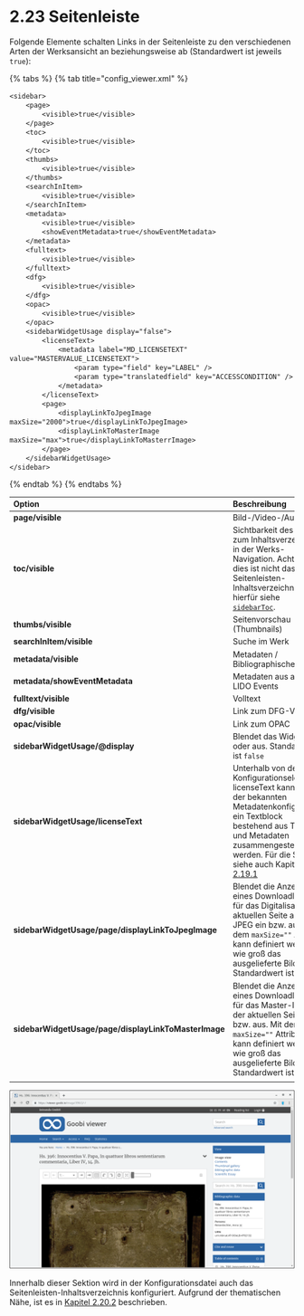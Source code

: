 # 2.23 Seitenleiste

Folgende Elemente schalten Links in der Seitenleiste zu den verschiedenen Arten der Werksansicht an beziehungsweise ab \(Standardwert ist jeweils `true`\):

{% tabs %}
{% tab title="config\_viewer.xml" %}
```markup
<sidebar>
    <page>
        <visible>true</visible>
    </page>
    <toc>
        <visible>true</visible>
    </toc>
    <thumbs>
        <visible>true</visible>
    </thumbs>
    <searchInItem>
        <visible>true</visible>
    </searchInItem>
    <metadata>
        <visible>true</visible>
        <showEventMetadata>true</showEventMetadata>
    </metadata>
    <fulltext>
        <visible>true</visible>
    </fulltext>
    <dfg>
        <visible>true</visible>
    </dfg>
    <opac>
        <visible>true</visible>
    </opac>
    <sidebarWidgetUsage display="false">
        <licenseText>
            <metadata label="MD_LICENSETEXT" value="MASTERVALUE_LICENSETEXT">
                <param type="field" key="LABEL" />
                <param type="translatedfield" key="ACCESSCONDITION" />
            </metadata>
        </licenseText>
        <page>
            <displayLinkToJpegImage maxSize="2000">true</displayLinkToJpegImage>
            <displayLinkToMasterImage maxSize="max">true</displayLinkToMasterrImage>
        </page>
    </sidebarWidgetUsage>
</sidebar>
```
{% endtab %}
{% endtabs %}

| **Option** | Beschreibung |
| :--- | :--- |
| **page/visible** | Bild-/Video-/Audio |
| **toc/visible** | Sichtbarkeit des Links zum Inhaltsverzeichnis in der Werks-Navigation. Achtung: dies ist nicht das Seitenleisten-Inhaltsverzeichnis, hierfür siehe [`sidebarToc`](2.20/2.20.2.md). |
| **thumbs/visible** | Seitenvorschau \(Thumbnails\) |
| **searchInItem/visible** | Suche im Werk |
| **metadata/visible** | Metadaten / Bibliographische Daten |
| **metadata/showEventMetadata** | Metadaten aus allen LIDO Events |
| **fulltext/visible** | Volltext |
| **dfg/visible** | Link zum DFG-Viewer |
| **opac/visible** | Link zum OPAC |
| **sidebarWidgetUsage/@display** | Blendet das Widget ein oder aus. Standardwert ist `false` |
| **sidebarWidgetUsage/licenseText** | Unterhalb von dem Konfigurationselement licenseText kann mit der bekannten Metadatenkonfiguration ein Textblock bestehend aus Text und Metadaten zusammengestellt werden. Für die Syntax siehe auch Kapitel [2.19.1](2.19/2.19.1.md) |
| **sidebarWidgetUsage/page/displayLinkToJpegImage** |  Blendet die Anzeige eines Downloadlinks für das Digitalisat der aktuellen Seite als JPEG ein bzw. aus. Mit dem `maxSize=""` Attribut kann definiert werden wie groß das ausgelieferte Bild wird. Standardwert ist `true`. |
| **sidebarWidgetUsage/page/displayLinkToMasterImage** | Blendet die Anzeige eines Downloadlinks für das Master-Image der aktuellen Seite ein bzw. aus. Mit dem `maxSize=""` Attribut kann definiert werden wie groß das ausgelieferte Bild wird. Standardwert ist `true`. |
|  |  |

![Die Sidebar wird hier auf der rechten Seite angezeigt.](../.gitbook/assets/2.23.png)

Innerhalb dieser Sektion wird in der Konfigurationsdatei auch das Seitenleisten-Inhaltsverzeichnis konfiguriert. Aufgrund der thematischen Nähe, ist es in [Kapitel  2.20.2](2.20/2.20.2.md) beschrieben.

